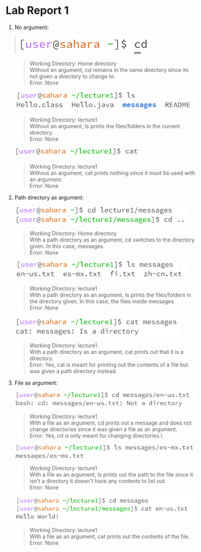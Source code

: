 # Lab Report 1
1. No argument:

    ![cd](CSE15LA01-UD/lab1cd.png)

    > Working Directory: Home directory\
    > Without an argument, cd remains in the same directory since its not given a directory to change to.\
    > Error: None

    ![ls](CSE15LA01-UD/lab1ls.png)

    > Working Directory: lecture1\
    > Without an argument, ls prints the files/folders in the current directory.\
    > Error: None

    ![catmsg](CSE15LA01-UD/lab1cat.png)
   
    > Working Directory: lecture1\
    > Without an argument, cat prints nothing since it must be used with an argument.\
    > Error: None

3. Path directory as argument:

    ![cd](CSE15LA01-UD/lab1cdpath.png)

    > Working Directory: Home directory\
    > With a path directory as an argument, cd switches to the directory given. In this case, messages.\
    > Error: None
   
    ![cd](CSE15LA01-UD/lab1lspath.png)

    > Working Directory: lecture1\
    > With a path directory as an argument, ls prints the files/folders in the directory given, In this case, the files inside messages\
    > Error: None

    ![cd](CSE15LA01-UD/lab1catpath.png)
   
   > Working Directory: lecture1\
   > With a path directory as an argument, cat prints out that it is a directory.\
   > Error: Yes, cat is meant for printing out the contents of a file but was given a path directory instead.
   
5. File as argument: 
    
    ![cd](CSE15LA01-UD/lab1cdfile.png)
    > Working Directory: lecture1\
    > With a file as an argument, cd prints out a message and does not change directories since it was given a file as an argument.\
    > Error: Yes, cd is only meant for changing directories.\

    ![ls](CSE15LA01-UD/lab1lsfile.png)

    > Working Directory: lecture1\
    > With a file as an argument, ls prints out the path to the file since it isn't a directory it doesn't have any contents to list out.\
    > Error: None
    
    ![catmsg](CSE15LA01-UD/lab1catfile.png)
    > Working Directory: lecture1\
    > With a file as an argument, cat prints out the contents of the file.\
    > Error: None
